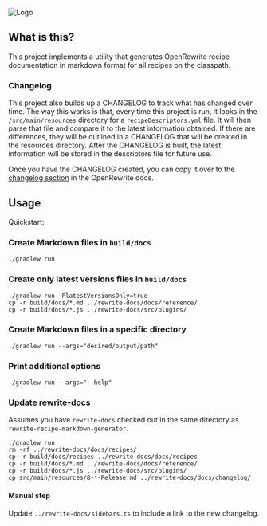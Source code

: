 ![Logo](https://github.com/openrewrite/rewrite/raw/main/doc/logo-oss.png)
## What is this?

This project implements a utility that generates OpenRewrite recipe documentation in markdown format for all recipes on the classpath.

### Changelog

This project also builds up a CHANGELOG to track what has changed over time. The way this works is that, every time
this project is run, it looks in the `/src/main/resources` directory for a `recipeDescriptors.yml` file.
It will then parse that file and compare it to the latest information obtained. If there are differences,
they will be outlined in a CHANGELOG that will be created in the resources directory. After the CHANGELOG is built,
the latest information will be stored in the descriptors file for future use.

Once you have the CHANGELOG created, you can copy it over to the [changelog section](https://docs.openrewrite.org/changelog/)
in the OpenRewrite docs.

## Usage

Quickstart:

### Create Markdown files in `build/docs`
```shell
./gradlew run
```

### Create only latest versions files in `build/docs`
```shell
./gradlew run -PlatestVersionsOnly=true
cp -r build/docs/*.md ../rewrite-docs/docs/reference/
cp -r build/docs/*.js ../rewrite-docs/src/plugins/
```

### Create Markdown files in a specific directory
```shell
./gradlew run --args="desired/output/path"
```

### Print additional options
```shell
./gradlew run --args="--help"
```

### Update rewrite-docs
Assumes you have `rewrite-docs` checked out in the same directory as `rewrite-recipe-markdown-generator`.

```shell
./gradlew run
rm -rf ../rewrite-docs/docs/recipes/
cp -r build/docs/recipes ../rewrite-docs/docs/recipes
cp -r build/docs/*.md ../rewrite-docs/docs/reference/
cp -r build/docs/*.js ../rewrite-docs/src/plugins/
cp src/main/resources/8-*-Release.md ../rewrite-docs/docs/changelog/
```

#### Manual step

Update `../rewrite-docs/sidebars.ts` to include a link to the new changelog.
